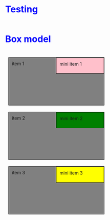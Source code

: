 # Testing 
<html>
<head> 
<meta charset="utf-8">
<title> box model </title>
<style>
*{box-sizing: border-box;
   margin: 10px;
   padding: 10px;}
h1 {color: blue;}
section {width: 300px;
   height: 150px;
   border: 1px solid black;
   background-color: grey;
   font-align: centre;
   float: left;
   position: relative;}  
p {width: 150px;
   height: 50px;
   border: 1px solid black;
   font-align: centre;
   margin: 0px;
   float: left;
   position: absolute;
   top: 0px;
   right: 0px;}        
#p1{background-color: pink;}
#p2{background-color: green;}
#p3{background-color: yellow;}
</style>
</head>
  
<body> 
<h1> Box model </h1>
<div> 
<section>item 1 <p id="p1"> mini item 1 </p>
</section>
<section>item 2 <p id="p2"> mini item 2 </p>
</section>
<section>item 3 <p id="p3"> mini item 3 </p>
</section>
</div>
 
</body>
</html>
